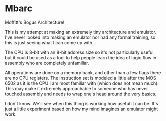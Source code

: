 Mbarc
=====

Moffitt's Bogus Architecture! 

This is my attempt at making an extremely tiny architecture and emulator. I've never looked into making an emulator nor had any formal training, so this is just seeing what I can come up with...

The CPU is 8-bit with an 8-bit address size so it's not particularly useful, but it could be used as a tool to help people learn the idea of logic flow in assembly who are completely unfamiliar. 

All operations are done on a memory bank, and other than a few flags there are no CPU registers. The instruction set is modeled a little after the MOS 6502 as it is the CPU I am most familiar with (which does not mean much). This may make it extremely approachable to someone who has never touched assembly and needs to wrap one's head around the very basics. 

I don't know. We'll see when this thing is working how useful it can be. It's just a little experiment based on how my mind imagines an emulator might work. 
